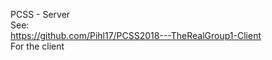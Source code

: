 PCSS - Server<br>
See:<br>
https://github.com/Pihl17/PCSS2018---TheRealGroup1-Client<br>
For the client<br>
